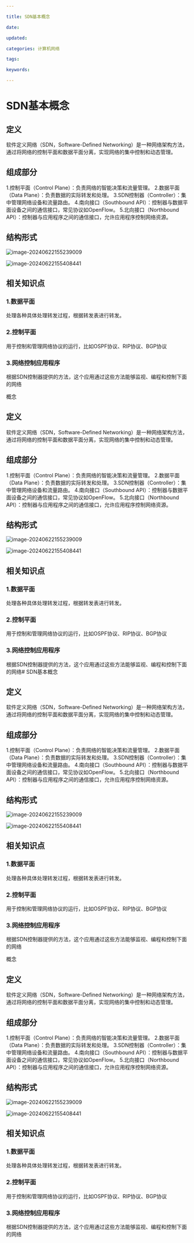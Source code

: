 ```yaml
---

title: SDN基本概念

date: 

updated: 

categories: 计算机网络

tags: 

keywords: 

---
```

# SDN基本概念

## 定义

 软件定义网络（SDN，Software-Defined Networking）是一种网络架构方法，通过将网络的控制平面和数据平面分离，实现网络的集中控制和动态管理。

## 组成部分

1.控制平面（Control Plane）：负责网络的智能决策和流量管理。
2.数据平面（Data Plane）：负责数据的实际转发和处理。
3.SDN控制器（Controller）：集中管理网络设备和流量路由。
4.南向接口（Southbound API）：控制器与数据平面设备之间的通信接口，常见协议如OpenFlow。
5.北向接口（Northbound API）：控制器与应用程序之间的通信接口，允许应用程序控制网络资源。

## 结构形式

![image-20240622155239009](../TyporaImage/image-20240622155239009.png)

![image-20240622155408441](../TyporaImage/image-20240622155408441.png)

## 相关知识点

### 1.数据平面

处理各种具体处理转发过程，根据转发表进行转发。

### 2.控制平面

用于控制和管理网络协议的运行，比如OSPF协议、RIP协议、BGP协议

###  3.网络控制应用程序

根据SDN控制器提供的方法，这个应用通过这些方法能够监视、编程和控制下面的网络

概念

## 定义

 软件定义网络（SDN，Software-Defined Networking）是一种网络架构方法，通过将网络的控制平面和数据平面分离，实现网络的集中控制和动态管理。

## 组成部分

1.控制平面（Control Plane）：负责网络的智能决策和流量管理。
2.数据平面（Data Plane）：负责数据的实际转发和处理。
3.SDN控制器（Controller）：集中管理网络设备和流量路由。
4.南向接口（Southbound API）：控制器与数据平面设备之间的通信接口，常见协议如OpenFlow。
5.北向接口（Northbound API）：控制器与应用程序之间的通信接口，允许应用程序控制网络资源。

## 结构形式

![image-20240622155239009](../TyporaImage/image-20240622155239009.png)

![image-20240622155408441](../TyporaImage/image-20240622155408441.png)

## 相关知识点

### 1.数据平面

处理各种具体处理转发过程，根据转发表进行转发。

### 2.控制平面

用于控制和管理网络协议的运行，比如OSPF协议、RIP协议、BGP协议

###  3.网络控制应用程序

根据SDN控制器提供的方法，这个应用通过这些方法能够监视、编程和控制下面的网络# SDN基本概念

## 定义

 软件定义网络（SDN，Software-Defined Networking）是一种网络架构方法，通过将网络的控制平面和数据平面分离，实现网络的集中控制和动态管理。

## 组成部分

1.控制平面（Control Plane）：负责网络的智能决策和流量管理。
2.数据平面（Data Plane）：负责数据的实际转发和处理。
3.SDN控制器（Controller）：集中管理网络设备和流量路由。
4.南向接口（Southbound API）：控制器与数据平面设备之间的通信接口，常见协议如OpenFlow。
5.北向接口（Northbound API）：控制器与应用程序之间的通信接口，允许应用程序控制网络资源。

## 结构形式

![image-20240622155239009](../TyporaImage/image-20240622155239009.png)

![image-20240622155408441](../TyporaImage/image-20240622155408441.png)

## 相关知识点

### 1.数据平面

处理各种具体处理转发过程，根据转发表进行转发。

### 2.控制平面

用于控制和管理网络协议的运行，比如OSPF协议、RIP协议、BGP协议

###  3.网络控制应用程序

根据SDN控制器提供的方法，这个应用通过这些方法能够监视、编程和控制下面的网络

概念

## 定义

 软件定义网络（SDN，Software-Defined Networking）是一种网络架构方法，通过将网络的控制平面和数据平面分离，实现网络的集中控制和动态管理。

## 组成部分

1.控制平面（Control Plane）：负责网络的智能决策和流量管理。
2.数据平面（Data Plane）：负责数据的实际转发和处理。
3.SDN控制器（Controller）：集中管理网络设备和流量路由。
4.南向接口（Southbound API）：控制器与数据平面设备之间的通信接口，常见协议如OpenFlow。
5.北向接口（Northbound API）：控制器与应用程序之间的通信接口，允许应用程序控制网络资源。

## 结构形式

![image-20240622155239009](../TyporaImage/image-20240622155239009.png)

![image-20240622155408441](../TyporaImage/image-20240622155408441.png)

## 相关知识点

### 1.数据平面

处理各种具体处理转发过程，根据转发表进行转发。

### 2.控制平面

用于控制和管理网络协议的运行，比如OSPF协议、RIP协议、BGP协议

###  3.网络控制应用程序

根据SDN控制器提供的方法，这个应用通过这些方法能够监视、编程和控制下面的网络